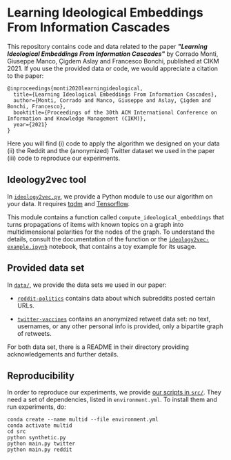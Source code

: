 # Learning Ideological Embeddings From Information Cascades

This repository contains code and data related to the paper ***"Learning Ideological Embeddings From Information Cascades"*** by Corrado Monti, Giuseppe Manco, Çigdem Aslay and Francesco Bonchi, published at CIKM 2021. If you use the provided data or code, we would appreciate a citation to the paper:

```
@inproceedings{monti2020learningideological,
  title={Learning Ideological Embeddings From Information Cascades},
  author={Monti, Corrado and Manco, Giuseppe and Aslay, Çigdem and Bonchi, Francesco},
  booktitle={Proceedings of the 30th ACM International Conference on Information and Knowledge Management (CIKM)},
  year={2021}
}
```

Here you will find (i) code to apply the algorithm we designed on your data (ii) the Reddit and the (anonymized) Twitter dataset we used in the paper (iii) code to reproduce our experiments.

## Ideology2vec tool

In [`ideology2vec.py`](ideology2vec.py), we provide a Python module to use our algorithm on your data. It requires [tqdm](https://github.com/tqdm/tqdm) and [Tensorflow](https://github.com/tensorflow/tensorflow/).

This module contains a function called `compute_ideological_embeddings` that turns propagations of items with known topics on a graph into multidimensional polarities for the nodes of the graph. To understand the details, consult the documentation of the function or the [`ideology2vec-example.ipynb`](ideology2vec-example.ipynb) notebook, that contains a toy example for its usage.

## Provided data set

In [`data/`](data/), we provide the data sets we used in our paper:

- [`reddit-politics`](data/reddit-politics/) contains data about which subreddits posted certain URLs.

- [`twitter-vaccines`](data/twitter-vaccines/) contains an anonymized retweet data set: no text, usernames, or any other personal info is provided, only a bipartite graph of retweets.

For both data set, there is a README in their directory providing acknowledgements and further details.

## Reproducibility

In order to reproduce our experiments, we provide [our scripts in `src/`](src/). They need a set of dependencies, listed in `environment.yml`. To install them and run experiments, do:

```
conda create --name multid --file environment.yml
conda activate multid
cd src
python synthetic.py
python main.py twitter
python main.py reddit
```
